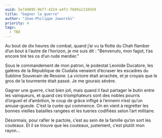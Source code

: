 ```yaml
---
uuid: 5e744895-9bf7-4324-a4f2-f609a1310d39
title: "Gagner la guerre"
author: "Jean-Philippe Jaworski"
priority: 4
tags:
  - TBD
---
```


Au bout de dix heures de combat, quand j’ai vu la flotte du Chah flamber d’un bout à l’autre de l’horizon, je me suis dit : "Benvenuto, mon fagot, t’as encore tiré tes os d’un rude merdier."

Sous le commandement de mon patron, le podestat Leonide Ducatore, les galères de la République de Ciudalia venaient d’écraser les escadres du Sublime Souverain de Ressine. La victoire était arrachée, et je croyais que le gros de la tourmente était passé. Je me gourais sévère.

Gagner une guerre, c’est bien joli, mais quand il faut partager le butin entre les vainqueurs, et quand ces triomphateurs sont des nobles pourris d’orgueil et d’ambition, le coup de grâce infligé à l’ennemi n’est qu’un amuse-gueule. C’est la curée qui commence. On en vient à regretter les bonnes vieilles batailles rangées et les tueries codifiées selon l’art militaire.

Désormais, pour rafler le pactole, c’est au sein de la famille qu’on sort les couteaux. Et il se trouve que les couteaux, justement, c’est plutôt mon rayon…
